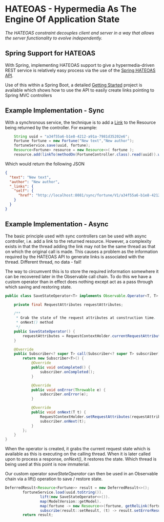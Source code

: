 # HATEOAS - Hypermedia As The Engine Of Application State

_The HATEOAS constraint decouples client and server in a way that allows the server functionality to evolve independently._

## Spring Support for HATEOAS

With Spring, implementing HATEOAS support to give a hypermedia-driven REST service is relatively easy process via the use of 
the [Spring HATEOAS API](http://projects.spring.io/spring-hateoas/). 

Use of this within a Spring Boot, a detailed [Getting Started](https://spring.io/guides/gs/rest-hateoas/) project is 
available which shows how to use the API to easily create links pointing to Spring MVC controllers

## Example Implementation - Sync

With a synchronous service, the technique is to add a [Link](http://docs.spring.io/spring-hateoas/docs/current/api/org/springframework/hateoas/Link.html) to the 
Resource being returned by the controller. For example:

```Java
    String uuid = "a34f55a6-b1e8-4212-a91a-7981d35202e6";
    Fortune fortune = new Fortune("New text","New author");
    fortuneService.save(uuid, fortune);
    Resource<Fortune> resource = new Resource<>( fortune );
    resource.add(linkTo(methodOn(FortuneController.class).read(uuid)).withSelfRel(););
```

Which would return the following JSON

```json
{
  "text": "New text",
  "author": "New author",
  "_links": {
    "self": {
      "href": "http://localhost:8081/sync/fortune/V1/a34f55a6-b1e8-4212-a91a-7981d35202e6"
    }
  }
}
```

## Example Implementation - Async

The basic principle used with sync controllers can be used with async controller, i.e. add a link to the returned resource.  However, a complexity exists in that the thread
adding the link may not be the same thread as that on which the original call is made.  This causes a problem as the information required by the HATEOAS API to 
generate links is associated with the thread. Different thread, no data - fail!

The way to circumvent this is to store the required information somewhere it can be recovered later in the Observable call chain.  To do this we have a custom operator than in effect does
nothing except act as a pass through which saving and restoring state.

```java
public class SaveStateOperator<T> implements Observable.Operator<T, T> {

    private final RequestAttributes requestAttributes;

    /**
     * Grab the state of the request attributes at construction time.  This makes them available for restoration at any point in the future on whatever thread is calling the
     * onNext() method
     */
    public SaveStateOperator() {
        requestAttributes = RequestContextHolder.currentRequestAttributes();
    }

    @Override
    public Subscriber<? super T> call(Subscriber<? super T> subscriber) {
        return new Subscriber<T>() {
            @Override
            public void onCompleted() {
                subscriber.onCompleted();
            }

            @Override
            public void onError(Throwable e) {
                subscriber.onError(e);
            }

            @Override
            public void onNext(T t) {
                RequestContextHolder.setRequestAttributes(requestAttributes);
                subscriber.onNext(t);
            }
        };
    }
}
```
When the operator is created, it grabs the current request state which is available as this is executing on the calling thread.
When it is later called upon to process a response, _onNext()_, it restores the state. Which thread is being used at this point is now immaterial. 

Our custom operator _saveStateOperator_ can then be used in an Observable chain via a lift() operation to save / restore state.
```java
DeferredResult<Resource<Fortune>> result = new DeferredResult<>();
        fortuneService.load(uuid.toString()).
                lift(new SaveStateOperator<>()).
                map(ModelVersion::getModel).
                map(fortune -> new Resource<>(fortune, getRelLink(fortune))).
                subscribe(result::setResult, (t) -> result.setErrorResult(new RuntimeException(t)));
        return result;

```








